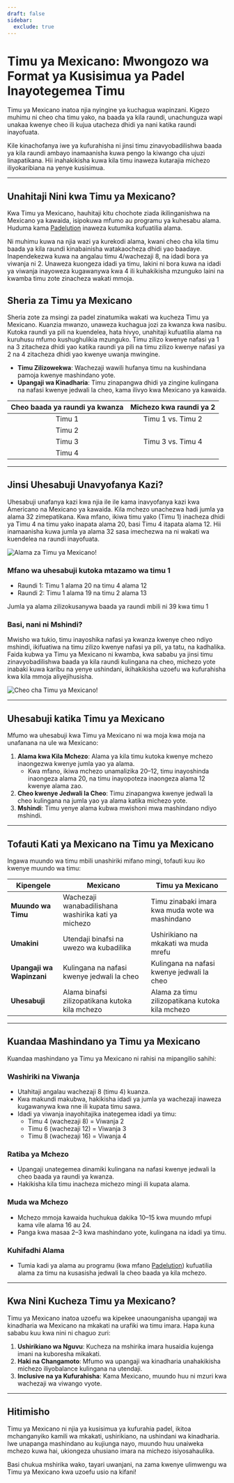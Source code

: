 ```yaml
---
draft: false
sidebar:
  exclude: true
---
```

# Timu ya Mexicano: Mwongozo wa Format ya Kusisimua ya Padel Inayotegemea Timu

Timu ya Mexicano inatoa njia nyingine ya kuchagua wapinzani. Kigezo muhimu ni cheo cha timu yako, na baada ya kila raundi, unachunguza wapi unakaa kwenye cheo ili kujua utacheza dhidi ya nani katika raundi inayofuata.

Kile kinachofanya iwe ya kufurahisha ni jinsi timu zinavyobadilishwa baada ya kila raundi ambayo inamaanisha kuwa pengo la kiwango cha ujuzi linapatikana. Hii inahakikisha kuwa kila timu inaweza kutarajia michezo iliyokaribiana na yenye kusisimua.

---

## Unahitaji Nini kwa Timu ya Mexicano?

Kwa Timu ya Mexicano, hauhitaji kitu chochote ziada ikilinganishwa na Mexicano ya kawaida, isipokuwa mfumo au programu ya kuhesabu alama. Huduma kama [Padelution](https://www.padelution.com/americano) inaweza kutumika kufuatilia alama.

Ni muhimu kuwa na njia wazi ya kurekodi alama, kwani cheo cha kila timu baada ya kila raundi kinabainisha watakaocheza dhidi yao baadaye. Inapendekezwa kuwa na angalau timu 4/wachezaji 8, na idadi bora ya viwanja ni 2. Unaweza kuongeza idadi ya timu, lakini ni bora kuwa na idadi ya viwanja inayoweza kugawanywa kwa 4 ili kuhakikisha mzunguko laini na kwamba timu zote zinacheza wakati mmoja.

## Sheria za Timu ya Mexicano

Sheria zote za msingi za padel zinatumika wakati wa kucheza Timu ya Mexicano. Kuanzia mwanzo, unaweza kuchagua jozi za kwanza kwa nasibu. Kutoka raundi ya pili na kuendelea, hata hivyo, unahitaji kufuatilia alama na kuruhusu mfumo kushughulikia mzunguko. Timu zilizo kwenye nafasi ya 1 na 3 zitacheza dhidi yao katika raundi ya pili na timu zilizo kwenye nafasi ya 2 na 4 zitacheza dhidi yao kwenye uwanja mwingine.

- **Timu Zilizowekwa**: Wachezaji wawili hufanya timu na kushindana pamoja kwenye mashindano yote.
- **Upangaji wa Kinadharia**: Timu zinapangwa dhidi ya zingine kulingana na nafasi kwenye jedwali la cheo, kama ilivyo kwa Mexicano ya kawaida.

| Cheo baada ya raundi ya kwanza | Michezo kwa raundi ya 2 |
|:---------------------------:|:---------------------:|
|            Timu 1           |   Timu 1 vs. Timu 2   |
|            Timu 2           |                       |
|            Timu 3           |   Timu 3 vs. Timu 4   |
|            Timu 4           |                       |

---

## Jinsi Uhesabuji Unavyofanya Kazi?

Uhesabuji unafanya kazi kwa njia ile ile kama inavyofanya kazi kwa Americano na Mexicano ya kawaida. Kila mchezo unachezwa hadi jumla ya alama 32 zimepatikana. Kwa mfano, ikiwa timu yako (Timu 1) inacheza dhidi ya Timu 4 na timu yako inapata alama 20, basi Timu 4 itapata alama 12. Hii inamaanisha kuwa jumla ya alama 32 sasa imechezwa na ni wakati wa kuendelea na raundi inayofuata.

![Alama za Timu ya Mexicano!](/sw/images/team-mexicano-scores.png "Alama za Timu ya Mexicano!")

### Mfano wa uhesabuji kutoka mtazamo wa timu 1
- Raundi 1: Timu 1 alama 20 na timu 4 alama 12
- Raundi 2: Timu 1 alama 19 na timu 2 alama 13

Jumla ya alama zilizokusanywa baada ya raundi mbili ni 39 kwa timu 1

### Basi, nani ni Mshindi?
Mwisho wa tukio, timu inayoshika nafasi ya kwanza kwenye cheo ndiyo mshindi, ikifuatiwa na timu zilizo kwenye nafasi ya pili, ya tatu, na kadhalika. Faida kubwa ya Timu ya Mexicano ni kwamba, kwa sababu ya jinsi timu zinavyobadilishwa baada ya kila raundi kulingana na cheo, michezo yote inabaki kuwa karibu na yenye ushindani, ikihakikisha uzoefu wa kufurahisha kwa kila mmoja aliyejihusisha.

![Cheo cha Timu ya Mexicano!](/sw/images/team-mexicano-standing.png "Cheo cha Timu ya Mexicano")

---

## Uhesabuji katika Timu ya Mexicano

Mfumo wa uhesabuji kwa Timu ya Mexicano ni wa moja kwa moja na unafanana na ule wa Mexicano:

1. **Alama kwa Kila Mchezo**: Alama ya kila timu kutoka kwenye mchezo inaongezwa kwenye jumla yao ya alama.
   - Kwa mfano, ikiwa mchezo unamalizika 20–12, timu inayoshinda inaongeza alama 20, na timu inayopoteza inaongeza alama 12 kwenye alama zao.
2. **Cheo kwenye Jedwali la Cheo**: Timu zinapangwa kwenye jedwali la cheo kulingana na jumla yao ya alama katika michezo yote.
3. **Mshindi**: Timu yenye alama kubwa mwishoni mwa mashindano ndiyo mshindi.

---

## Tofauti Kati ya Mexicano na Timu ya Mexicano

Ingawa muundo wa timu mbili unashiriki mifano mingi, tofauti kuu iko kwenye muundo wa timu:

| **Kipengele**            | **Mexicano**                                     | **Timu ya Mexicano**                                  |
|-------------------------|-------------------------------------------------|---------------------------------------------------|
| **Muundo wa Timu**      | Wachezaji wanabadilishana washirika kati ya michezo         | Timu zinabaki imara kwa muda wote wa mashindano      |
| **Umakini**               | Utendaji binafsi na uwezo wa kubadilika         | Ushirikiano na mkakati wa muda mrefu                   |
| **Upangaji wa Wapinzani**    | Kulingana na nafasi kwenye jedwali la cheo                  | Kulingana na nafasi kwenye jedwali la cheo                    |
| **Uhesabuji**             | Alama binafsi zilizopatikana kutoka kila mchezo        | Alama za timu zilizopatikana kutoka kila mchezo     |

---

## Kuandaa Mashindano ya Timu ya Mexicano

Kuandaa mashindano ya Timu ya Mexicano ni rahisi na mipangilio sahihi:

### Washiriki na Viwanja
- Utahitaji angalau wachezaji 8 (timu 4) kuanza.
- Kwa makundi makubwa, hakikisha idadi ya jumla ya wachezaji inaweza kugawanywa kwa nne ili kupata timu sawa.
- Idadi ya viwanja inayohitajika inategemea idadi ya timu:
  - Timu 4 (wachezaji 8) = Viwanja 2
  - Timu 6 (wachezaji 12) = Viwanja 3
  - Timu 8 (wachezaji 16) = Viwanja 4

### Ratiba ya Mchezo
- Upangaji unategemea dinamiki kulingana na nafasi kwenye jedwali la cheo baada ya raundi ya kwanza.
- Hakikisha kila timu inacheza michezo mingi ili kupata alama.

### Muda wa Mchezo
- Mchezo mmoja kawaida huchukua dakika 10–15 kwa muundo mfupi kama vile alama 16 au 24.
- Panga kwa masaa 2–3 kwa mashindano yote, kulingana na idadi ya timu.

### Kuhifadhi Alama
- Tumia kadi ya alama au programu (kwa mfano [Padelution](https://www.padelution.com/americano)) kufuatilia alama za timu na kusasisha jedwali la cheo baada ya kila mchezo.

---

## Kwa Nini Kucheza Timu ya Mexicano?

Timu ya Mexicano inatoa uzoefu wa kipekee unaounganisha upangaji wa kinadharia wa Mexicano na mkakati na urafiki wa timu imara. Hapa kuna sababu kuu kwa nini ni chaguo zuri:

1. **Ushirikiano wa Nguvu**: Kucheza na mshirika imara husaidia kujenga imani na kuboresha mikakati.
2. **Haki na Changamoto**: Mfumo wa upangaji wa kinadharia unahakikisha michezo iliyobalance kulingana na utendaji.
3. **Inclusive na ya Kufurahisha**: Kama Mexicano, muundo huu ni mzuri kwa wachezaji wa viwango vyote.

---

## Hitimisho

Timu ya Mexicano ni njia ya kusisimua ya kufurahia padel, ikitoa mchanganyiko kamili wa mkakati, ushirikiano, na ushindani wa kinadharia. Iwe unapanga mashindano au kujiunga nayo, muundo huu unaiweka mchezo kuwa hai, ukiongeza uhusiano imara na michezo isiyosahaulika.

Basi chukua mshirika wako, tayari uwanjani, na zama kwenye ulimwengu wa Timu ya Mexicano kwa uzoefu usio na kifani!